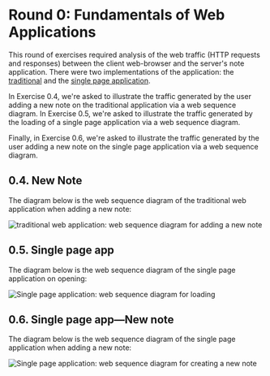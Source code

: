 # Round 0: Fundamentals of Web Applications
This round of exercises required analysis of
the web traffic (HTTP requests and responses) between the client web-browser and the server's note application. There were two implementations of the application: the [traditional](https://studies.cs.helsinki.fi/exampleapp/) and the [single page application](https://studies.cs.helsinki.fi/exampleapp/spa).

In Exercise 0.4, we're asked to illustrate the traffic generated by the user adding a new note on the traditional 
application via a web sequence diagram.
In Exercise 0.5, we're asked to illustrate the traffic generated by the loading of a single page application via a web sequence diagram.

Finally, in Exercise 0.6, we're asked to illustrate the traffic generated by the user adding a new note on the single page application via a web sequence diagram.


## 0.4. New Note

The diagram below is the web sequence diagram of the 
traditional web application when adding a new note:

![traditional web application: web sequence diagram for adding a new note](https://raw.githubusercontent.com/makenzin/Fullstack20/main/FullStack20/part0/ExampleApp%20'Notes'%20%E2%80%94%20Creating%20a%20note.png)

## 0.5. Single page app

The diagram below is the web sequence diagram of the 
single page application on opening:

![Single page application: web sequence diagram for loading](https://raw.githubusercontent.com/makenzin/Fullstack20/main/FullStack20/part0/Single%20Page%20Application%20%E2%80%94%20Loading.png)

## 0.6. Single page app—New note

The diagram below is the web sequence diagram of the 
single page application when adding a new note:

![Single page application: web sequence diagram for creating a new note](https://raw.githubusercontent.com/makenzin/Fullstack20/main/FullStack20/part0/Single%20Page%20Application%20%E2%80%94%20Creating%20a%20new%20note.png)
